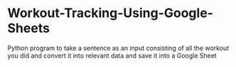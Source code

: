 # Workout-Tracking-Using-Google-Sheets
Python program to take a sentence as an input consisting of all the workout you did and convert it into relevant data and save it into a Google Sheet
